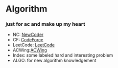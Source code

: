 # Algorithm
### just for ac and make up my heart
- NC: [NewCoder](https://ac.nowcoder.com/acm/contest/vip-index)
- CF: [CodeForce](https://codeforces.ml/)
- LeetCode: [LeetCode](https://leetcode-cn.com/problemset/all/)
- ACWing:[ACWing](https://www.acwing.com/about/)
- Index: some labeled hard and interesting problem
- ALGO: for new algorithm knowledgement

